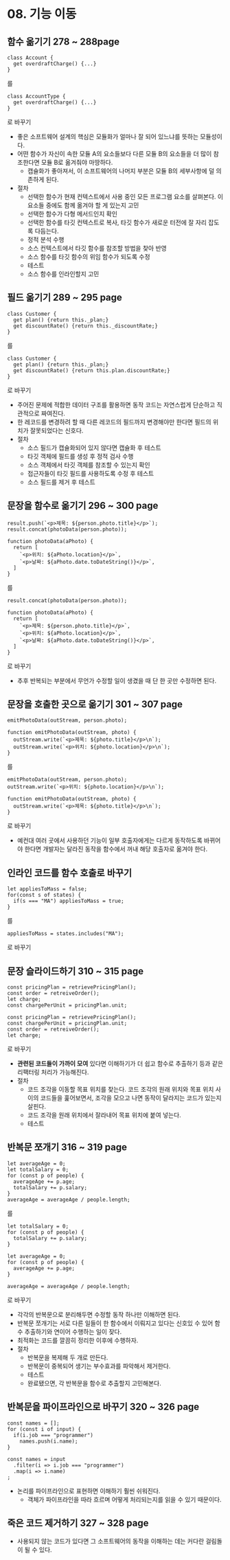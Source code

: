 # 08. 기능 이동

## 함수 옮기기 278 ~ 288page
```
class Account {
  get overdraftCharge() {...}
}
```
를
```
class AccountType {
  get overdraftCharge() {...}
}
```
로 바꾸기 

- 좋은 소프트웨어 설계의 핵심은 모듈화가 얼마나 잘 되어 있느냐를 뜻하는 모듈성이다.
- 어떤 함수가 자신이 속한 모듈 A의 요소들보다 다른 모듈 B의 요소들을 더 많이 참조한다면 모듈 B로 옮겨줘야 마땅하다.
  - 캡슐화가 좋아져서, 이 소프트웨어의 나머지 부분은 모듈 B의 세부사항에 덜 의존하게 된다.
- 절차
  - 선택한 함수가 현재 컨텍스트에서 사용 중인 모든 프로그램 요소를 살펴본다. 이 요소들 중에도 함께 옮겨야 할 게 있는지 고민
  - 선택한 함수가 다형 메서드인지 확인
  - 선택한 함수를 타깃 컨텍스트로 복사, 타깃 함수가 새로운 터전에 잘 자리 잡도록 다듬는다.
  - 정적 분석 수행
  - 소스 컨텍스트에서 타깃 함수를 참조할 방법을 찾아 반영
  - 소스 함수를 타깃 함수의 위임 함수가 되도록 수정
  - 테스트
  - 소스 함수를 인라인할지 고민 

## 필드 옮기기 289 ~ 295 page
```
class Customer {
  get plan() {return this._plan;}
  get discountRate() {return this._discountRate;}
}
```
를
```
class Customer {
  get plan() {return this._plan;}
  get discountRate() {return this.plan.discountRate;}
}
```
로 바꾸기
- 주어진 문제에 적합한 데이터 구조를 활용하면 동작 코드는 자연스럽게 단순하고 직관적으로 짜여진다. 
- 한 레코드를 변경하려 할 때 다른 레코드의 필드까지 변경해야만 한다면 필드의 위치가 잘못되었다는 신호다. 
- 절차
  - 소스 필드가 캡슐화되어 있지 않다면 캡슐화 후 테스트
  - 타깃 객체에 필드를 생성 후 정적 검사 수행
  - 소스 객체에서 타깃 객체를 참조할 수 있는지 확인
  - 접근자들이 타깃 필드를 사용하도록 수정 후 테스트
  - 소스 필드를 제거 후 테스트 

## 문장을 함수로 옮기기 296 ~ 300 page 
```
result.push(`<p>제목: ${person.photo.title}</p>`);
result.concat(photoData(person.photo));

function photoData(aPhoto) {
  return [
    `<p>위치: ${aPhoto.location}</p>`,
    `<p>날짜: ${aPhoto.date.toDateString()}</p>`,
  ]
}
```
를
```
result.concat(photoData(person.photo));

function photoData(aPhoto) {
  return [
    `<p>제목: ${person.photo.title}</p>`,
    `<p>위치: ${aPhoto.location}</p>`,
    `<p>날짜: ${aPhoto.date.toDateString()}</p>`,
  ]
}
```
로 바꾸기
- 추후 반복되는 부분에서 무언가 수정할 일이 생겼을 때 단 한 곳만 수정하면 된다. 

## 문장을 호출한 곳으로 옮기기 301 ~ 307 page
```
emitPhotoData(outStream, person.photo);

function emitPhotoData(outStream, photo) {
  outStream.write(`<p>제목: ${photo.title}</p>\n`);
  outStream.write(`<p>위치: ${photo.location}</p>\n`);
}
```
를
```
emitPhotoData(outStream, person.photo);
outStream.write(`<p>위치: ${photo.location}</p>\n`);

function emitPhotoData(outStream, photo) {
  outStream.write(`<p>제목: ${photo.title}</p>\n`);
}
```
로 바꾸기

- 예컨대 여러 곳에서 사용하던 기능이 일부 호출자에게는 다르게 동작하도록 바뀌어야 한다면 개발자는 달라진 동작을 함수에서 꺼내 해당 호출자로 옮겨야 한다.

## 인라인 코드를 함수 호출로 바꾸기 
```
let appliesToMass = false;
for(const s of states) {
  if(s === "MA") appliesToMass = true;
}
```
를

```
appliesToMass = states.includes("MA");
```
로 바꾸기

## 문장 슬라이드하기 310 ~ 315 page

```
const pricingPlan = retrievePricingPlan();
const order = retreiveOrder();
let charge;
const chargePerUnit = pricingPlan.unit;
```

```
const pricingPlan = retrievePricingPlan();
const chargePerUnit = pricingPlan.unit;
const order = retreiveOrder();
let charge;
```
로 바꾸기 
- **관련된 코드들이 가까이 모여** 있다면 이해하기가 더 쉽고 함수로 추출하기 등과 같은 리팩터링 처리가 가능해진다. 
- 절차
  - 코드 조각을 이동할 목표 위치를 찾는다. 코드 조각의 원래 위치와 목표 위치 사이의 코드들을 훑어보면서, 조각을 모으고 나면 동작이 달라지는 코드가 있는지 살핀다. 
  - 코드 조각을 원래 위치에서 잘라내어 목표 위치에 붙여 넣는다.
  - 테스트 

## 반복문 쪼개기 316 ~ 319 page
```
let averageAge = 0;
let totalSalary = 0;
for (const p of people) {
  averageAge += p.age;
  totalSalary += p.salary;
}
averageAge = averageAge / people.length;
```
를
```
let totalSalary = 0;
for (const p of people) {
  totalSalary += p.salary;
}

let averageAge = 0;
for (const p of people) {
  averageAge += p.age;
}

averageAge = averageAge / people.length;
```
로 바꾸기 
- 각각의 반복문으로 분리해두면 수정할 동작 하나만 이해하면 된다. 
- 반복문 쪼개기는 서로 다른 일들이 한 함수에서 이뤄지고 있다는 신호있 수 있어 함수 추출하기와 연이어 수행하는 일이 잦다. 
- 최적화는 코드를 깔끔히 정리한 이후에 수행하자. 
- 절차
  - 반복문을 복제해 두 개로 만든다.
  - 반복문이 중복되어 생기는 부수효과를 파악해서 제거한다.
  - 테스트
  - 완료됐으면, 각 반복문을 함수로 추출할지 고민해본다. 

## 반복문을 파이프라인으로 바꾸기 320 ~ 326 page
```
const names = [];
for (const i of input) {
  if(i.job === "programmer") 
    names.push(i.name);
}
```

```
const names = input
  .filter(i => i.job === "programmer")
  .map(i => i.name) 
;
```

- 논리를 파이프라인으로 표현하면 이해하기 훨씬 쉬워진다. 
  - 객체가 파이프라인을 따라 흐르며 어떻게 처리되는지를 읽을 수 있기 때문이다. 


## 죽은 코드 제거하기 327 ~ 328 page
- 사용되지 않는 코드가 있다면 그 소프트웨어의 동작을 이해하는 데는 커다란 걸림돌이 될 수 있다.
